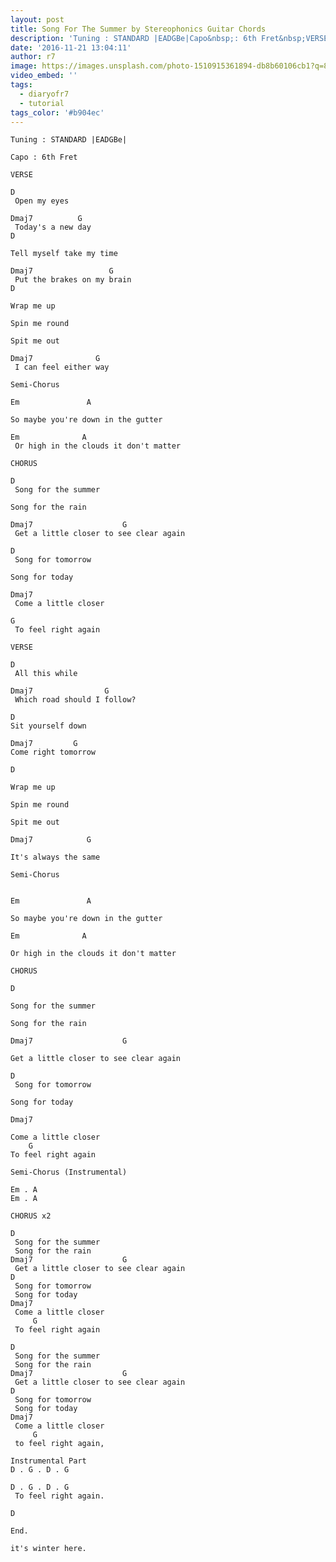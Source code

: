 ```yaml
---
layout: post
title: Song For The Summer by Stereophonics Guitar Chords
description: 'Tuning : STANDARD |EADGBe|Capo&nbsp;: 6th Fret&nbsp;VERSED&nbsp;Open my eyesDmaj7 &nbsp; &nbsp; &nbsp; &nbsp; &nbsp;G&nbsp;Today''s a new dayD&nbsp;Tel...'
date: '2016-11-21 13:04:11'
author: r7
image: https://images.unsplash.com/photo-1510915361894-db8b60106cb1?q=80&w=2940&auto=format&fit=crop&ixlib=rb-4.1.0&ixid=M3wxMjA3fDB8MHxwaG90by1wYWdlfHx8fGVufDB8fHx8fA%3D%3D
video_embed: ''
tags:
  - diaryofr7
  - tutorial
tags_color: '#b904ec'
---
```

```
Tuning : STANDARD |EADGBe|

Capo : 6th Fret
```

```
VERSE
```

```
D
 Open my eyes
```

```
Dmaj7          G
 Today's a new day
D
```

```
Tell myself take my time
```

```
Dmaj7                 G
 Put the brakes on my brain
D
```

```
Wrap me up
```

```
Spin me round
```

```
Spit me out
```

```
Dmaj7              G
 I can feel either way
```

```
Semi-Chorus

Em               A
```

```
So maybe you're down in the gutter
```

```
Em              A
 Or high in the clouds it don't matter
```

```
CHORUS

D
 Song for the summer
```

```
Song for the rain
```

```
Dmaj7                    G
 Get a little closer to see clear again
```

```
D
 Song for tomorrow
```

```
Song for today
```

```
Dmaj7
 Come a little closer
```

```
G
 To feel right again
```

```
VERSE

D
 All this while
```

```
Dmaj7                G 
 Which road should I follow?
```

```
D
Sit yourself down
```

```
Dmaj7         G
Come right tomorrow
```

```
D
```

```
Wrap me up
```

```
Spin me round
```

```
Spit me out
```

`Dmaj7            G`

```
It's always the same
```

`Semi-Chorus`

```

```

`Em               A`

```
So maybe you're down in the gutter
```

`Em              A`

```
Or high in the clouds it don't matter
```

`CHORUS`

`D`

```
Song for the summer
```

```
Song for the rain
```

`Dmaj7                    G`

```
Get a little closer to see clear again
```

```
D
 Song for tomorrow
```

```
Song for today
```

`Dmaj7`

```
Come a little closer
    G
To feel right again

Semi-Chorus (Instrumental)

Em . A
Em . A
```

```
CHORUS x2

D
 Song for the summer
 Song for the rain
Dmaj7                    G
 Get a little closer to see clear again
D
 Song for tomorrow
 Song for today
Dmaj7
 Come a little closer
     G
 To feel right again
```

```
D
 Song for the summer
 Song for the rain
Dmaj7                    G
 Get a little closer to see clear again
D
 Song for tomorrow
 Song for today
Dmaj7
 Come a little closer
     G
 to feel right again,

Instrumental Part
D . G . D . G
```

```
D . G . D . G
 To feel right again.

D

End.
```

`it's winter here.`
